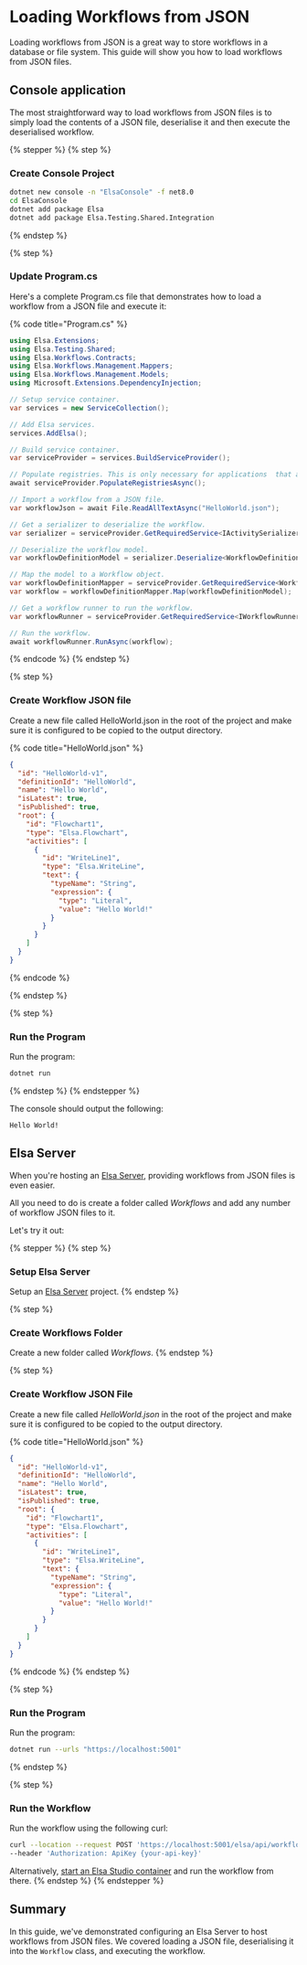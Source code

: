 # Loading Workflows from JSON

Loading workflows from JSON is a great way to store workflows in a database or file system. This guide will show you how to load workflows from JSON files.

## Console application﻿ <a href="#console-application" id="console-application"></a>

The most straightforward way to load workflows from JSON files is to simply load the contents of a JSON file, deserialise it and then execute the deserialised workflow.

{% stepper %}
{% step %}
### Create Console Project

```bash
dotnet new console -n "ElsaConsole" -f net8.0
cd ElsaConsole
dotnet add package Elsa
dotnet add package Elsa.Testing.Shared.Integration
```
{% endstep %}

{% step %}
### Update Program.cs

Here's a complete Program.cs file that demonstrates how to load a workflow from a JSON file and execute it:

{% code title="Program.cs" %}
```csharp
using Elsa.Extensions;
using Elsa.Testing.Shared;
using Elsa.Workflows.Contracts;
using Elsa.Workflows.Management.Mappers;
using Elsa.Workflows.Management.Models;
using Microsoft.Extensions.DependencyInjection;

// Setup service container.
var services = new ServiceCollection();

// Add Elsa services.
services.AddElsa();

// Build service container.
var serviceProvider = services.BuildServiceProvider();

// Populate registries. This is only necessary for applications  that are not using hosted services.
await serviceProvider.PopulateRegistriesAsync();

// Import a workflow from a JSON file.
var workflowJson = await File.ReadAllTextAsync("HelloWorld.json");

// Get a serializer to deserialize the workflow.
var serializer = serviceProvider.GetRequiredService<IActivitySerializer>();

// Deserialize the workflow model.
var workflowDefinitionModel = serializer.Deserialize<WorkflowDefinitionModel>(workflowJson);

// Map the model to a Workflow object.
var workflowDefinitionMapper = serviceProvider.GetRequiredService<WorkflowDefinitionMapper>();
var workflow = workflowDefinitionMapper.Map(workflowDefinitionModel);

// Get a workflow runner to run the workflow.
var workflowRunner = serviceProvider.GetRequiredService<IWorkflowRunner>();

// Run the workflow.
await workflowRunner.RunAsync(workflow);
```
{% endcode %}
{% endstep %}

{% step %}
### Create Workflow JSON file

Create a new file called HelloWorld.json in the root of the project and make sure it is configured to be copied to the output directory.&#x20;

{% code title="HelloWorld.json" %}
```json
{
  "id": "HelloWorld-v1",
  "definitionId": "HelloWorld",
  "name": "Hello World",
  "isLatest": true,
  "isPublished": true,
  "root": {
    "id": "Flowchart1",
    "type": "Elsa.Flowchart",
    "activities": [
      {
        "id": "WriteLine1",
        "type": "Elsa.WriteLine",
        "text": {
          "typeName": "String",
          "expression": {
            "type": "Literal",
            "value": "Hello World!"
          }
        }
      }
    ]
  }
}
```
{% endcode %}


{% endstep %}

{% step %}
### Run the Program

Run the program:

```bash
dotnet run
```
{% endstep %}
{% endstepper %}

The console should output the following:

```
Hello World!
```

## Elsa Server

When you're hosting an [Elsa Server](../application-types/elsa-server.md), providing workflows from JSON files is even easier.

All you need to do is create a folder called _Workflows_ and add any number of workflow JSON files to it.

Let's try it out:

{% stepper %}
{% step %}
### Setup Elsa Server

Setup an [Elsa Server](../application-types/elsa-server.md) project.
{% endstep %}

{% step %}
### Create Workflows Folder

Create a new folder called _Workflows_.
{% endstep %}

{% step %}
### Create Workflow JSON File

Create a new file called _HelloWorld.json_ in the root of the project and make sure it is configured to be copied to the output directory.&#x20;

{% code title="HelloWorld.json" %}
```json
{
  "id": "HelloWorld-v1",
  "definitionId": "HelloWorld",
  "name": "Hello World",
  "isLatest": true,
  "isPublished": true,
  "root": {
    "id": "Flowchart1",
    "type": "Elsa.Flowchart",
    "activities": [
      {
        "id": "WriteLine1",
        "type": "Elsa.WriteLine",
        "text": {
          "typeName": "String",
          "expression": {
            "type": "Literal",
            "value": "Hello World!"
          }
        }
      }
    ]
  }
}
```
{% endcode %}
{% endstep %}

{% step %}
### Run the Program

Run the program:

```bash
dotnet run --urls "https://localhost:5001"
```
{% endstep %}

{% step %}
### Run the Workflow

Run the workflow using the following curl:

```bash
curl --location --request POST 'https://localhost:5001/elsa/api/workflow-definitions/HelloWorld/execute' \
--header 'Authorization: ApiKey {your-api-key}'
```

Alternatively, [start an Elsa Studio container](../getting-started/containers/docker.md#elsa-studio) and run the workflow from there.
{% endstep %}
{% endstepper %}

## Summary﻿ <a href="#summary" id="summary"></a>

In this guide, we've demonstrated configuring an Elsa Server to host workflows from JSON files. We covered loading a JSON file, deserialising it into the `Workflow` class, and executing the workflow.

